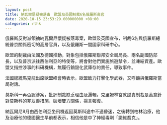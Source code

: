 ```yaml
---
layout: post
title: 納瓦爾尼疑被落毒　歐盟及英國制裁6名俄羅斯高官
date: 2020-10-15 23:53:29.000000000 +08:00
categories: rthk
---
```


俄羅斯反對派領袖納瓦爾尼懷疑被落毒案，歐盟及英國宣布，制裁6名與俄羅斯總統普京關係密切的高層官員，以及俄羅斯一間國家科研中心。

歐盟的制裁由法國及德國推動，對象包括俄羅斯聯邦安全局局長、兩名副國防部長，以及普京派往西伯利亞的特使等，將會對他們實施旅遊禁令，並凍結資產。歐盟又指控涉事的科研機構，無履行銷毀化武庫存的責任，導致事件。

法國總統馬克龍出席歐盟峰會時表示，歐盟致力打擊化學武器，又呼籲與俄羅斯當局對話。

莫斯科一再否認涉案，批評制裁缺乏理由及邏輯，克里姆林宮就譴責制裁是蓄意針對莫斯科的非友善措施，破壞雙方關係，揚言報復。

納瓦爾尼8月由西伯利亞坐飛機返回莫斯科途中不適昏迷，之後轉到柏林治療，他及治療他的德國醫生早前都表示，相信他是中了神經毒劑「諾維喬克」。
